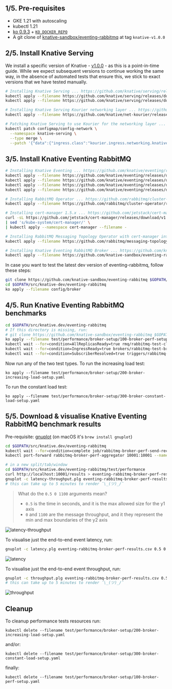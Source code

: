 ## 1/5. Pre-requisites

- GKE 1.21 with autoscaling
- kubectl 1.21
- [ko 0.9.3](https://github.com/google/ko/releases/tag/v0.9.3) + [`KO_DOCKER_REPO`](https://github.com/knative/eventing/blob/main/DEVELOPMENT.md#setup-your-environment)
- A git clone of [knative-sandbox/eventing-rabbitmq](https://github.com/knative-sandbox/eventing-rabbitmq) at tag `knative-v1.0.0`


## 2/5. Install Knative Serving

We install a specific version of Knative - [v1.0.0](https://github.com/knative/eventing/releases/tag/knative-v1.0.0) - as this is a point-in-time guide.
While we expect subsequent versions to continue working the same way, in the absence of automated tests that ensure this, we stick to exact versions that we have tested manually.

```sh
# Installing Knative Serving ... https://github.com/knative/serving/releases
kubectl apply --filename https://github.com/knative/serving/releases/download/knative-v1.0.0/serving-crds.yaml
kubectl apply --filename https://github.com/knative/serving/releases/download/knative-v1.0.0/serving-core.yaml

# Installing Knative Serving Kourier networking layer ... https://github.com/knative/net-kourier/releases
kubectl apply --filename https://github.com/knative/net-kourier/releases/download/knative-v1.0.0/kourier.yaml

# Patching Knative Serving to use Kourier for the networking layer ...
kubectl patch configmap/config-network \
  --namespace knative-serving \
  --type merge \
  --patch '{"data":{"ingress.class":"kourier.ingress.networking.knative.dev"}}'
```


## 3/5. Install Knative Eventing RabbitMQ

```sh
# Installing Knative Eventing ... https://github.com/knative/eventing/releases
kubectl apply --filename https://github.com/knative/eventing/releases/download/knative-v1.0.0/eventing-crds.yaml
kubectl apply --filename https://github.com/knative/eventing/releases/download/knative-v1.0.0/eventing-core.yaml
kubectl apply --filename https://github.com/knative/eventing/releases/download/knative-v1.0.0/in-memory-channel.yaml
kubectl apply --filename https://github.com/knative/eventing/releases/download/knative-v1.0.0/mt-channel-broker.yaml

# Installing RabbitMQ Operator ... https://github.com/rabbitmq/cluster-operator/releases
kubectl apply --filename https://github.com/rabbitmq/cluster-operator/releases/download/v1.10.0/cluster-operator.yml

# Installing cert-manager 1.5.x ... https://github.com/jetstack/cert-manager/releases
curl -sL https://github.com/jetstack/cert-manager/releases/download/v1.5.3/cert-manager.yaml \
| sed 's/kube-system/cert-manager/' \
| kubectl apply --namespace cert-manager --filename -

# Installing RabbitMQ Messaging Topology Operator with cert-manager integration ... https://github.com/rabbitmq/messaging-topology-operator/releases
kubectl apply --filename https://github.com/rabbitmq/messaging-topology-operator/releases/download/v1.2.1/messaging-topology-operator-with-certmanager.yaml

# Installing Knative Eventing RabbitMQ Broker ... https://github.com/knative-sandbox/eventing-rabbitmq/releases
kubectl apply --filename https://github.com/knative-sandbox/eventing-rabbitmq/releases/download/knative-v1.0.0/rabbitmq-broker.yaml
```

In case you want to test the latest dev version of eventing-rabbitmq, follow these steps:

```sh
git clone https://github.com/knative-sandbox/eventing-rabbitmq $GOPATH/src/knative.dev/eventing-rabbitmq
cd $GOPATH/src/knative-dev/eventing-rabbitmq
ko apply --filename config/broker
```


## 4/5. Run Knative Eventing RabbitMQ benchmarks

```sh
cd $GOPATH/src/knative.dev/eventing-rabbitmq
# If this directory is missing, run:
# git clone https://github.com/knative-sandbox/eventing-rabbitmq $GOPATH/src/knative.dev/eventing-rabbitmq
ko apply --filename test/performance/broker-setup/100-broker-perf-setup.yaml
kubectl wait --for=condition=AllReplicasReady=true rmq/rabbitmq-test-cluster --timeout=10m --namespace perf-eventing
kubectl wait --for=condition=IngressReady=true brokers/rabbitmq-test-broker --timeout=10m --namespace perf-eventing
kubectl wait --for=condition=SubscriberResolved=true triggers/rabbitmq-broker-perf --timeout=10m --namespace perf-eventing
```
Now run any of the two test types.
To run the increasing load test:
```
ko apply --filename test/performance/broker-setup/200-broker-increasing-load-setup.yaml
```
To run the constant load test:
```
ko apply --filename test/performance/broker-setup/300-broker-constant-load-setup.yaml
```

## 5/5. Download & visualise Knative Eventing RabbitMQ benchmark results

Pre-requisite: [gnuplot](http://www.gnuplot.info/) (on macOS it's `brew install gnuplot`)

```sh
cd $GOPATH/src/knative.dev/eventing-rabbitmq
kubectl wait --for=condition=complete job/rabbitmq-broker-perf-send-receive --timeout=10m --namespace perf-eventing
kubectl port-forward rabbitmq-broker-perf-aggregator 10001:10001 --namespace perf-eventing

# in a new split/tab/window
cd $GOPATH/src/knative.dev/eventing-rabbitmq/test/performance
curl http://localhost:10001/results > eventing-rabbitmq-broker-perf-results.csv
gnuplot -c latency-throughput.plg eventing-rabbitmq-broker-perf-results.csv 0.5 0 1100
# this can take up to 5 minutes to render ¯\_(ツ)_/¯
```

> What do the `0.5 0 1100` arguments mean?
>
> * `0.5` is the time in seconds, and it is the max allowed size for the y1 axis
> * `0` and `1100` are the message throughput, and it they represent the min and max boundaries of the y2 axis

![latency-throughput](latency-throughput.png)

To visualise just the end-to-end event latency, run:

```sh
gnuplot -c latency.plg eventing-rabbitmq-broker-perf-results.csv 0.5 0 1100
```

![latency](latency.png)

To visualise just the end-to-end event throughput, run:

```sh
gnuplot -c throughput.plg eventing-rabbitmq-broker-perf-results.csv 0.5 0 1100
# this can take up to 5 minutes to render ¯\_(ツ)_/¯
```

![throughput](throughput.png)

## Cleanup

To cleanup performance tests resources run:
```
kubectl delete --filename test/performance/broker-setup/200-broker-increasing-load-setup.yaml
```
and/or:
```
kubectl delete --filename test/performance/broker-setup/300-broker-constant-load-setup.yaml
```
finally:
```
kubectl delete --filename test/performance/broker-setup/100-broker-perf-setup.yaml
```
